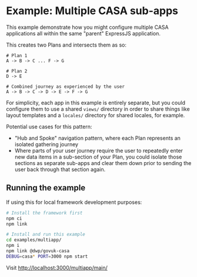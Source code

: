 # Example: Multiple CASA sub-apps

This example demonstrate how you might configure multiple CASA applications all within the same "parent" ExpressJS application.

This creates two Plans and intersects them as so:

```text
# Plan 1
A -> B -> C ... F -> G

# Plan 2
D -> E

# Combined journey as experienced by the user
A -> B -> C -> D -> E -> F -> G
```

For simplicity, each app in this example is entirely separate, but you could configure them to use a shared `views/` directory in order to share things like layout templates and a `locales/` directory for shared locales, for example.

Potential use cases for this pattern:

- "Hub and Spoke" navigation pattern, where each Plan represents an isolated gathering journey
- Where parts of your user journey require the user to repeatedly enter new data items in a sub-section of your Plan, you could isolate those sections as separate sub-apps and clear them down prior to sending the user back through that section again.

## Running the example

If using this for local framework development purposes:

```bash
# Install the framework first
npm ci
npm link

# Install and run this example
cd examples/multiapp/
npm i
npm link @dwp/govuk-casa
DEBUG=casa* PORT=3000 npm start
```

Visit <http://localhost:3000/multiapp/main/>
